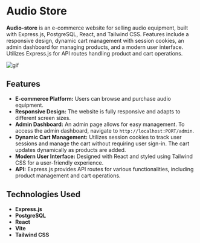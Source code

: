 # Audio Store

**Audio-store** is an e-commerce website for selling audio equipment, built with Express.js, PostgreSQL, React, and Tailwind CSS. Features include a responsive design, dynamic cart management with session cookies, an admin dashboard for managing products, and a modern user interface. Utilizes Express.js for API routes handling product and cart operations.

![gif](https://github.com/user-attachments/assets/949aa565-b3da-4350-9c8d-0a91cf3d587a)

## Features

- **E-commerce Platform:** Users can browse and purchase audio equipment.
- **Responsive Design:** The website is fully responsive and adapts to different screen sizes.
- **Admin Dashboard:** An admin page allows for easy management. To access the admin dashboard, navigate to `http://localhost:PORT/admin`.
- **Dynamic Cart Management:** Utilizes session cookies to track user sessions and manage the cart without requiring user sign-in. The cart updates dynamically as products are added.
- **Modern User Interface:** Designed with React and styled using Tailwind CSS for a user-friendly experience.
- **API:** Express.js provides API routes for various functionalities, including product management and cart operations.

## Technologies Used

- **Express.js**
- **PostgreSQL** 
- **React**
- **Vite** 
- **Tailwind CSS** 


